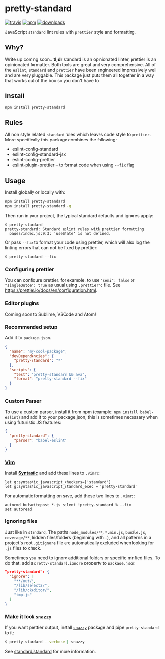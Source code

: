 # pretty-standard

[![travis][travis-image]][travis-url]
[![npm][npm-image]][npm-url]
[![downloads][downloads-image]][downloads-url]

JavaScript `standard` lint rules with `prettier` style and formatting.

## Why?

Write up coming soon.. **tl;dr** standard is an opinionated linter, prettier is an opinionated formatter. Both tools are great and very comprehensive. All of the `eslint`, `standard` and `prettier` have been engineered impressively well and are very pluggable. This package just puts them all together in a way that works out of the box so you don't have to.

## Install

```
npm install pretty-standard
```

## Rules

All non style related `standard` rules which leaves code style to `prettier`. More specifically this package combines the following:

- eslint-config-standard
- eslint-config-standard-jsx
- eslint-config-prettier
- eslint-plugin-prettier – to format code when using `--fix` flag

## Usage

Install globally or locally with:

```bash
npm install pretty-standard
npm install pretty-standard -g
```

Then run in your project, the typical standard defaults and ignores apply:

```
$ pretty-standard
pretty-standard: Standard eslint rules with prettier formatting
  pages/index.js:9:3: 'useState' is not defined.
```

Or pass `--fix` to format your code using prettier, which will also log the linting errors that can not be fixed by prettier:

```
$ pretty-standard --fix
```

### Configuring prettier

You can configure prettier, for example, to use `"semi": false` or `"singleQutoe": true` as usual using `.prettierrc` file. See https://prettier.io/docs/en/configuration.html.

### Editor plugins

Coming soon to Sublime, VSCode and Atom!

### Recommended setup

Add it to `package.json`.

  ```json
  {
    "name": "my-cool-package",
    "devDependencies": {
      "pretty-standard": "*"
    },
    "scripts": {
      "test": "pretty-standard && ava",
      "format": "pretty-standard --fix"
    }
  }
  ```

### Custom Parser
To use a custom parser, install it from npm (example: `npm install babel-eslint`) and add it to your package.json, this is sometimes necessary when using futuristic JS features:

```json
{
  "pretty-standard": {
    "parser": "babel-eslint"
  }
}
```

### [Vim](http://www.vim.org/)

Install **[Syntastic][vim-1]** and add these lines to `.vimrc`:

```vim
let g:syntastic_javascript_checkers=['standard']
let g:syntastic_javascript_standard_exec = 'pretty-standard'
```

For automatic formatting on save, add these two lines to `.vimrc`:

```vim
autocmd bufwritepost *.js silent !pretty-standard % --fix
set autoread
```

[vim-1]: https://github.com/scrooloose/syntastic

### Ignoring files

Just like in `standard`, The paths `node_modules/**`, `*.min.js`, `bundle.js`, `coverage/**`, hidden files/folders
(beginning with `.`), and all patterns in a project's root `.gitignore` file are
automatically excluded when looking for `.js` files to check.

Sometimes you need to ignore additional folders or specific minfied files. To do that, add
a `pretty-standard.ignore` property to `package.json`:

```json
"pretty-standard": {
  "ignore": [
    "**/out/",
    "/lib/select2/",
    "/lib/ckeditor/",
    "tmp.js"
  ]
}
```

### Make it look `snazzy`

If you want prettier output, install [`snazzy`](https://github.com/standard//snazzy) package and pipe `pretty-standard` to it:

```bash
$ pretty-standard --verbose | snazzy
```

See [standard/standard] for more information.

[travis-image]: https://img.shields.io/travis/KidkArolis/pretty-standard.svg?style=flat-square
[travis-url]: https://travis-ci.org/KidkArolis/pretty-standard
[npm-image]: https://img.shields.io/npm/v/pretty-standard.svg?style=flat-square
[npm-url]: https://npmjs.org/package/pretty-standard
[downloads-image]: https://img.shields.io/npm/dm/pretty-standard.svg?style=flat-square
[downloads-url]: https://npmjs.org/package/pretty-standard
[standard/standard]: https://github.com/standard/standard
